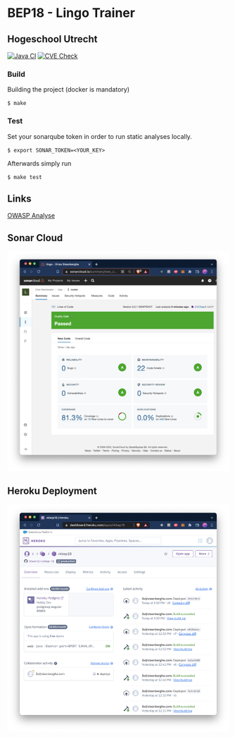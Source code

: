 # BEP18 - Lingo Trainer

## Hogeschool Utrecht

[![Java CI](https://github.com/Steen3S/vkbep-18/actions/workflows/build.yml/badge.svg)](https://github.com/Steen3S/vkbep-18/actions/workflows/build.yml)
[![CVE Check](https://github.com/Steen3S/vkbep-18/actions/workflows/daily.yml/badge.svg)](https://github.com/Steen3S/vkbep-18/actions/workflows/daily.yml)

### Build

Building the project (docker is mandatory)

```
$ make
```

### Test

Set your sonarqube token in order to run static analyses locally.

```
$ export SONAR_TOKEN=<YOUR_KEY>
```

Afterwards simply run

```
$ make test
```

## Links

[OWASP Analyse](owasp.md)

## Sonar Cloud

![sonar cloud passed](sonarcloud.png)

## Heroku Deployment

![heroku](heroku.png)
